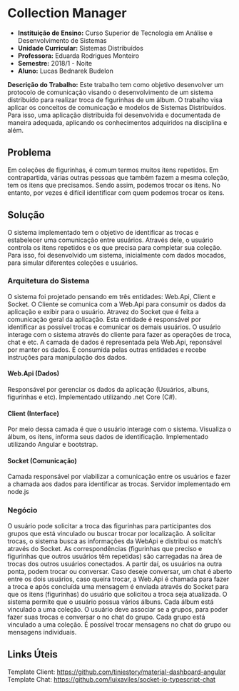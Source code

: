 # Collection Manager

+ **Instituição de Ensino:** Curso Superior de Tecnologia em Análise e Desenvolvimento de Sistemas
+ **Unidade Curricular:** Sistemas Distribuídos
+ **Professora:** Eduarda Rodrigues Monteiro
+ **Semestre:** 2018/1 - Noite
+ **Aluno:** Lucas Bednarek Budelon

**Descrição do Trabalho:** Este trabalho tem como objetivo desenvolver um protocolo de comunicação visando o desenvolvimento de um sistema distribuído para realizar troca de figurinhas de um álbum. 
O trabalho visa aplicar os conceitos de comunicação e modelos de Sistemas Distribuídos. 
Para isso, uma aplicação distribuída foi desenvolvida e documentada de maneira adequada, aplicando os conhecimentos adquiridos na disciplina e além.


## Problema
Em coleções de figurinhas, é comum termos muitos itens repetidos. 
Em contrapartida, várias outras pessoas que também fazem a mesma coleção, tem os itens que precisamos. 
Sendo assim, podemos trocar os itens. No entanto, por vezes é difícil identificar com quem podemos trocar os itens.

## Solução
O sistema implementado tem o objetivo de identificar as trocas e estabelecer uma comunicação entre usuários. 
Através dele, o usuário controla os itens repetidos e os que precisa para completar sua coleção. 
Para isso, foi desenvolvido um sistema, inicialmente com dados mocados, para simular diferentes coleções e usuários.

### Arquitetura do Sistema
O sistema foi projetado pensando em três entidades: Web.Api, Client e Socket.
O Cliente se comunica com a Web.Api para consumir os dados da aplicação e exibir para o usuário.
Atravez do Socket que é feita a comunicação geral da aplicação. Esta entidade é responsável por identificar as possível trocas e comunicar os demais usuários.
O usuário interage com o sistema através do cliente para fazer as operações de troca, chat e etc.
A camada de dados é representada pela Web.Api, reponsável por manter os dados. É consumida pelas outras entidades e recebe instruções para manipulação dos dados.


#### Web.Api (Dados) 
Responsável por gerenciar os dados da aplicação (Usuários, albuns, figurinhas e etc). 
Implementado utilizando .net Core (C#).

#### Client (Interface)
Por meio dessa camada é que o usuário interage com o sistema. 
Visualiza o álbum, os itens, informa seus dados de identificação. 
Implementado utilizando Angular e bootstrap.

#### Socket (Comunicação)
Camada responsável por viabilizar a comunicação entre os usuários e fazer a chamada aos dados para identificar as trocas. 
Servidor implementado em node.js

### Negócio
O usuário pode solicitar a troca das figurinhas para participantes dos grupos que está vinculado ou buscar trocar por localização.
A solicitar trocas, o sistema busca as informações da WebApi e distribui os match’s através do Socket. 
As correspondências (figurinhas que preciso e figurinhas que outros usuários têm repetidas) são carregadas na área de trocas dos outros usuários conectados. 
A partir daí, os usuários na outra ponta, podem trocar ou conversar. 
Caso deseje conversar, um chat é aberto entre os dois usuários, caso queira trocar, a Web.Api é chamada para fazer a troca e após concluída uma mensagem é enviada através do Socket para que os itens (figurinhas) do usuário que solicitou a troca seja atualizada.
O sistema permite que o usuário possua vários álbuns. Cada álbum está vinculado a uma coleção. 
O usuário deve associar se a grupos, para poder fazer suas trocas e conversar o no chat do grupo. 
Cada grupo está vinculado a uma coleção. É possível trocar mensagens no chat do grupo ou mensagens individuais.

## Links Úteis

Template Client: <https://github.com/tiniestory/material-dashboard-angular>
Template Chat: <https://github.com/luixaviles/socket-io-typescript-chat>